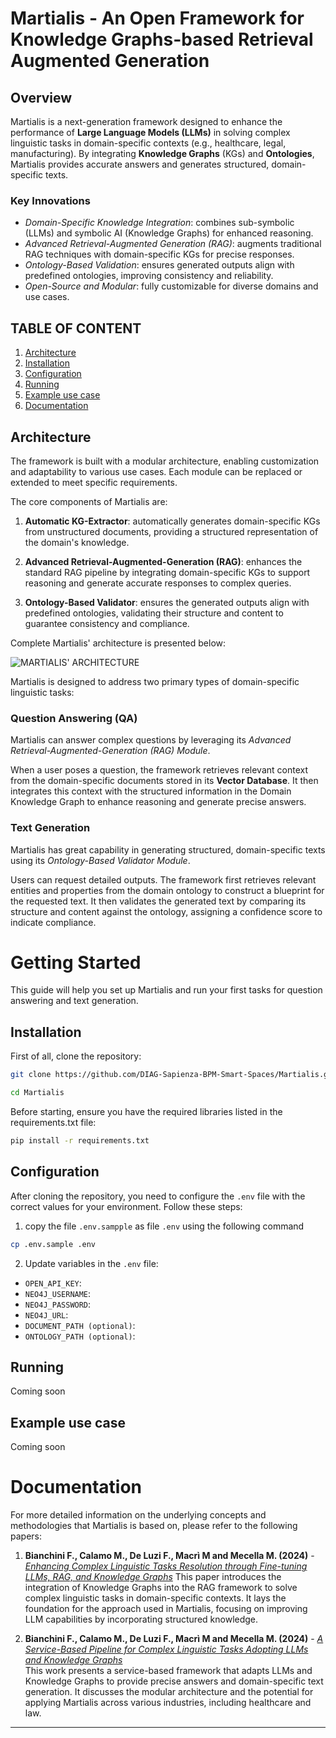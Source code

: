 # Martialis - An Open Framework for Knowledge Graphs-based Retrieval Augmented Generation

## Overview
Martialis is a next-generation framework designed to enhance the performance of **Large Language Models (LLMs)** in solving complex linguistic tasks in domain-specific contexts (e.g., healthcare, legal, manufacturing). By integrating **Knowledge Graphs** (KGs) and **Ontologies**, Martialis provides accurate answers and generates structured, domain-specific texts.

### Key Innovations
* _Domain-Specific Knowledge Integration_: combines sub-symbolic (LLMs) and symbolic AI (Knowledge Graphs) for enhanced reasoning.
* _Advanced Retrieval-Augmented Generation (RAG)_: augments traditional RAG techniques with domain-specific KGs for precise responses.
* _Ontology-Based Validation_: ensures generated outputs align with predefined ontologies, improving consistency and reliability.
* _Open-Source and Modular_: fully customizable for diverse domains and use cases.

## TABLE OF CONTENT 
1. [Architecture](#architecture)
2. [Installation](#installation)
3. [Configuration](#configuration)
4. [Running](#running)
5. [Example use case](#example-use-case)
6. [Documentation](#documentation)

## Architecture
The framework is built with a modular architecture, enabling customization and adaptability to various use cases. Each module can be replaced or extended to meet specific requirements.

The core components of Martialis are:

1. **Automatic KG-Extractor**: automatically generates domain-specific KGs from unstructured documents, providing a structured representation of the domain's knowledge.

2. **Advanced Retrieval-Augmented-Generation (RAG)**: enhances the standard RAG pipeline by integrating domain-specific KGs to support reasoning and generate accurate responses to complex queries.

3. **Ontology-Based Validator**: ensures the generated outputs align with predefined ontologies, validating their structure and content to guarantee consistency and compliance.

Complete Martialis' architecture is presented below:

![MARTIALIS' ARCHITECTURE](https://github.com/user-attachments/assets/4fd06701-728f-44aa-b5b0-61d0dbf2ef87)

Martialis is designed to address two primary types of domain-specific linguistic tasks:

### Question Answering (QA)
Martialis can answer complex questions by leveraging its *Advanced Retrieval-Augmented-Generation (RAG) Module*.

When a user poses a question, the framework retrieves relevant context from the domain-specific documents stored in its **Vector Database**.
It then integrates this context with the structured information in the Domain Knowledge Graph to enhance reasoning and generate precise answers.

### Text Generation
Martialis has great capability in generating structured, domain-specific texts using its *Ontology-Based Validator Module*.

Users can request detailed outputs. The framework first retrieves relevant entities and properties from the domain ontology to construct a blueprint for the requested text. It then validates the generated text by comparing its structure and content against the ontology, assigning a confidence score to indicate compliance.

# Getting Started
This guide will help you set up Martialis and run your first tasks for question answering and text generation.

## Installation
First of all, clone the repository:


```bash
git clone https://github.com/DIAG-Sapienza-BPM-Smart-Spaces/Martialis.git
```

```bash
cd Martialis
```

Before starting, ensure you have the required libraries listed in the requirements.txt file:

```bash
pip install -r requirements.txt
```

## Configuration
After cloning the repository, you need to configure the `.env` file with the correct values for your environment. Follow these steps: 

1. copy the file `.env.sampple` as file `.env` using the following command
```bash
cp .env.sample .env
```

2. Update variables in the `.env` file:
 * `OPEN_API_KEY`: 
 * `NEO4J_USERNAME`:
 * `NEO4J_PASSWORD`:
 * `NEO4J_URL`:
 * `DOCUMENT_PATH (optional)`:
 * `ONTOLOGY_PATH (optional)`: 

## Running
Coming soon

## Example use case
Coming soon

# Documentation
For more detailed information on the underlying concepts and methodologies that Martialis is based on, please refer to the following papers:

1. **Bianchini F., Calamo M., De Luzi F., Macrì M and Mecella M. (2024)** - [*Enhancing Complex Linguistic Tasks Resolution through Fine-tuning LLMs, RAG, and Knowledge Graphs*](https://doi.org/10.1007/978-3-031-61003-5_13)
   This paper introduces the integration of Knowledge Graphs into the RAG framework to solve complex linguistic tasks in domain-specific contexts. It lays the foundation for the approach used in Martialis, focusing on improving LLM capabilities by incorporating structured knowledge.

2. **Bianchini F., Calamo M., De Luzi F., Macrì M and Mecella M. (2024)** - [*A Service-Based Pipeline for Complex Linguistic Tasks Adopting LLMs and Knowledge Graphs*](https://doi.org/10.1007/978-3-031-72578-4_8)  
   This work presents a service-based framework that adapts LLMs and Knowledge Graphs to provide precise answers and domain-specific text generation. It discusses the modular architecture and the potential for applying Martialis across various industries, including healthcare and law.


---
